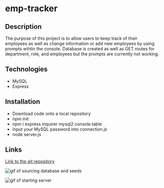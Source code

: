 # emp-tracker

## Description

The purpose of this project is to allow users to keep track of their employees as well as change information or add new employees by using prompts wihtin the console. Database is created as well as GET routes for department, role, and employees but the prompts are currently not working.

## Technologies
* MySQL
* Express

## Installation
* Download code onto a local repository
* npm init
* npm i express inquirer mysql2 console.table
* input your MySQL password into connection.js
* node server.js

## Links

[Link to the git repository](https://github.com/Alex-Soucy/emp-tracker)

![gif of sourcing database and seeds](./assets/images/db.gif)

![gif of starting server](./assets/images/server.gif)
